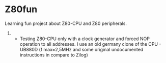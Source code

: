 # Z80fun
Learning fun project about Z80-CPU and Z80 peripherals.
1) - Testing Z80-CPU only with a clock generator and forced NOP operation to all addresses. I use an old germany clone of the CPU - UB880D (f max=2,5MHz and some original undocumented instructions in compare to Zilog)
